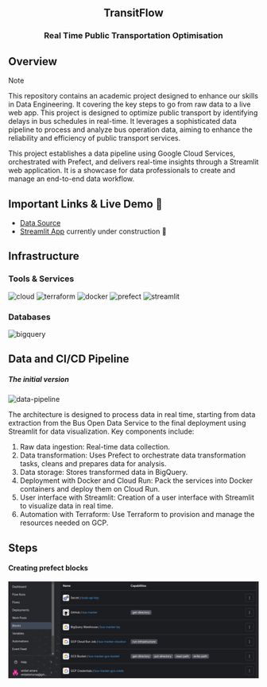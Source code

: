 <h2 align="center">TransitFlow</h2>
<h3 align="center">Real Time Public Transportation Optimisation</h3>

## Overview

> [!NOTE]
> This repository contains an academic project designed to enhance our skills in Data Engineering. It covering the key steps to go from raw data to a live web app. This project is designed to optimize public transport by identifying delays in bus schedules in real-time. It leverages a sophisticated data pipeline to process and analyze bus operation data, aiming to enhance the reliability and efficiency of public transport services.

This project establishes a data pipeline using Google Cloud Services, orchestrated with Prefect, and delivers real-time insights through a Streamlit web application. It is a showcase for data professionals to create and manage an end-to-end data workflow.

## Important Links & Live Demo 🚀

- [Data Source](https://data.bus-data.dft.gov.uk/)
- [Streamlit App](#) currently under construction 🔨

## Infrastructure

### Tools & Services

![cloud](https://img.shields.io/badge/Google_Cloud-4285F4?style=flat-square&logo=googlecloud&logoColor=white) ![terraform](https://img.shields.io/badge/Terraform-844FBA?style=flat-square&logo=terraform&logoColor=white) ![docker](https://img.shields.io/badge/Docker-2496ED?style=flat-square&logo=docker&logoColor=white) ![prefect](https://img.shields.io/badge/-Prefect-070E10?style=flat-square&logo=prefect) ![streamlit](https://img.shields.io/badge/Streamlit-FF4B4B?style=flat-square&logo=streamlit&logoColor=white)

### Databases

![bigquery](https://img.shields.io/badge/BigQuery-669DF6?style=flat-square&logo=googlebigquery&logoColor=white)

## Data and CI/CD Pipeline

##### The initial version

![data-pipeline](https://storage.googleapis.com/bus_tracker_files/init_architecture.png)

The architecture is designed to process data in real time, starting from data extraction from the Bus Open Data Service to the final deployment using Streamlit for data visualization. Key components include:

1. Raw data ingestion: Real-time data collection.
2. Data transformation: Uses Prefect to orchestrate data transformation tasks, cleans and prepares data for analysis.
3. Data storage: Stores transformed data in BigQuery.
4. Deployment with Docker and Cloud Run: Pack the services into Docker containers and deploy them on Cloud Run.
5. User interface with Streamlit: Creation of a user interface with Streamlit to visualize data in real time.
6. Automation with Terraform: Use Terraform to provision and manage the resources needed on GCP.



## Steps

#### Creating prefect blocks

![Prefect blocks](https://github.com/transitFlowProject/TransitFlow/blob/dde07f10f782005cfcf776d3d2900ae0cf98a338/Public/Public/Images/creat_prefect_blocks.png)
